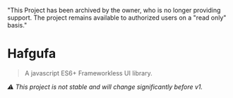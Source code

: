 "This Project has been archived by the owner, who is no longer providing support.  The project remains available to authorized users on a "read only" basis."

# Hafgufa
> A javascript ES6+ Frameworkless UI library.

_⚠ This project is not stable and will change significantly before v1._
